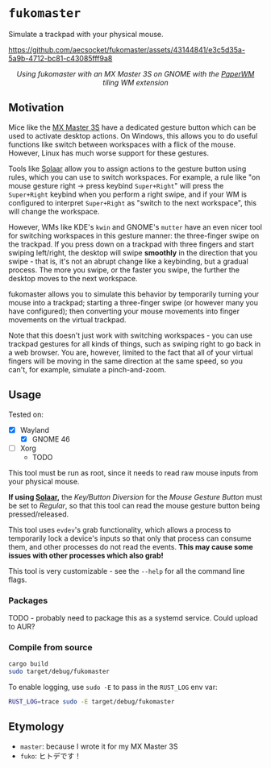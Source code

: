 # `fukomaster`

Simulate a trackpad with your physical mouse.

<https://github.com/aecsocket/fukomaster/assets/43144841/e3c5d35a-5a9b-4712-bc81-c43085fff9a8>

<center>

*Using fukomaster with an MX Master 3S on GNOME with the
[PaperWM](https://github.com/paperwm/PaperWM) tiling WM extension*

</center>

## Motivation

Mice like the [MX Master 3S] have a dedicated gesture button which can be used to activate desktop
actions. On Windows, this allows you to do useful functions like switch between workspaces with
a flick of the mouse. However, Linux has much worse support for these gestures.

Tools like [Solaar] allow you to assign actions to the gesture button using rules, which you can use
to switch workspaces. For example, a rule like "on mouse gesture right -> press keybind
`Super+Right`" will press the `Super+Right` keybind when you perform a right swipe, and if your WM
is configured to interpret `Super+Right` as "switch to the next workspace", this will change the
workspace.

However, WMs like KDE's `kwin` and GNOME's `mutter` have an even nicer tool for switching workspaces
in this gesture manner: the three-finger swipe on the trackpad. If you press down on a trackpad with
three fingers and start swiping left/right, the desktop will swipe **smoothly** in the direction
that you swipe - that is, it's not an abrupt change like a keybinding, but a gradual process. The
more you swipe, or the faster you swipe, the further the desktop moves to the next workspace.

fukomaster allows you to simulate this behavior by temporarily turning your mouse into a trackpad;
starting a three-finger swipe (or however many you have configured); then converting your mouse
movements into finger movements on the virtual trackpad.

Note that this doesn't just work with switching workspaces - you can use trackpad gestures for all
kinds of things, such as swiping right to go back in a web browser. You are, however, limited to the
fact that all of your virtual fingers will be moving in the same direction at the same speed, so you
can't, for example, simulate a pinch-and-zoom.

## Usage

Tested on:
- [x] Wayland
  - [x] GNOME 46
- [ ] Xorg
  - TODO

This tool must be run as root, since it needs to read raw mouse inputs from your physical mouse.

**If using [Solaar],** the *Key/Button Diversion* for the *Mouse Gesture Button* must be set to
*Regular*, so that this tool can read the mouse gesture button being pressed/released.

This tool uses `evdev`'s grab functionality, which allows a process to temporarily lock a device's
inputs so that only that process can consume them, and other processes do not read the events.
**This may cause some issues with other processes which also grab!**

This tool is very customizable - see the `--help` for all the command line flags.

### Packages

TODO - probably need to package this as a systemd service. Could upload to AUR?

### Compile from source

```bash
cargo build
sudo target/debug/fukomaster
```

To enable logging, use `sudo -E` to pass in the `RUST_LOG` env var:

```bash
RUST_LOG=trace sudo -E target/debug/fukomaster
```

## Etymology

- `master`: because I wrote it for my MX Master 3S
- `fuko`: ヒトデです！

[MX Master 3S]: https://www.logitech.com/en-eu/products/mice/mx-master-3s.910-006559.html
[Solaar]: https://pwr-solaar.github.io/Solaar/
